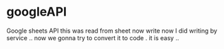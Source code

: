 # googleAPI
Google sheets API
 this was read from sheet
 now write
 now I did writing by service .. now we gonna try to convert it to code . it is easy .. 